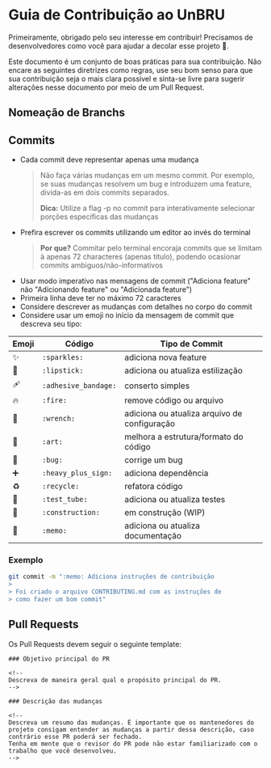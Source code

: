 # Guia de Contribuição ao UnBRU

Primeiramente, obrigado pelo seu interesse em contribuir! Precisamos de desenvolvedores como você para ajudar a decolar esse projeto 🚀.

Este documento é um conjunto de boas práticas para sua contribuição. Não encare as seguintes diretrizes como regras, use seu bom senso para que sua contribuição seja o mais clara possível e sinta-se livre para sugerir alterações nesse documento por meio de um Pull Request.

## Nomeação de Branchs

## Commits

- Cada commit deve representar apenas uma mudança
  > Não faça várias mudanças em um mesmo commit. Por exemplo, se suas mudanças resolvem um bug e introduzem uma feature, divida-as em dois commits separados.
  >
  > **Dica:** Utilize a flag -p no commit para interativamente selecionar porções específicas das mudanças
- Prefira escrever os commits utilizando um editor ao invés do terminal
  > **Por que?** Commitar pelo terminal encoraja commits que se limitam à apenas 72 characteres (apenas título), podendo ocasionar commits ambiguos/não-informativos
- Usar modo imperativo nas mensagens de commit ("Adiciona feature" não "Adicionando feature" ou "Adicionada feature")
- Primeira linha deve ter no máximo 72 caracteres
- Considere descrever as mudanças com detalhes no corpo do commit
- Considere usar um emoji no início da mensagem de commit que descreva seu tipo:

Emoji | Código | Tipo de Commit
------------ | ------------- | -------------
:sparkles: | `:sparkles:` | adiciona nova feature
:lipstick: | `:lipstick:` | adiciona ou atualiza estilização
:adhesive_bandage: | `:adhesive_bandage:` | conserto simples
:fire: | `:fire:` | remove código ou arquivo
:wrench: | `:wrench:` | adiciona ou atualiza arquivo de configuração
:art: | `:art:` | melhora a estrutura/formato do código
:bug: | `:bug:` | corrige um bug
:heavy_plus_sign: | `:heavy_plus_sign:` | adiciona dependência
:recycle: | `:recycle:` | refatora código
:test_tube: | `:test_tube:` | adiciona ou atualiza testes
:construction: | `:construction:` | em construção (WIP)
:memo: | `:memo:` | adiciona ou atualiza documentação

### Exemplo
```bash
git commit -m ":memo: Adiciona instruções de contribuição
>
> Foi criado o arquivo CONTRIBUTING.md com as instruções de
> como fazer um bom commit"
``` 

## Pull Requests
Os Pull Requests devem seguir o seguinte template:
```
### Objetivo principal do PR

<!--
Descreva de maneira geral qual o propósito principal do PR.
-->

### Descrição das mudanças

<!--
Descreva um resumo das mudanças. É importante que os mantenedores do projeto consigam entender as mudanças a partir dessa descrição, caso contrário esse PR poderá ser fechado.
Tenha em mente que o revisor do PR pode não estar familiarizado com o trabalho que você desenvolveu.
-->
```
